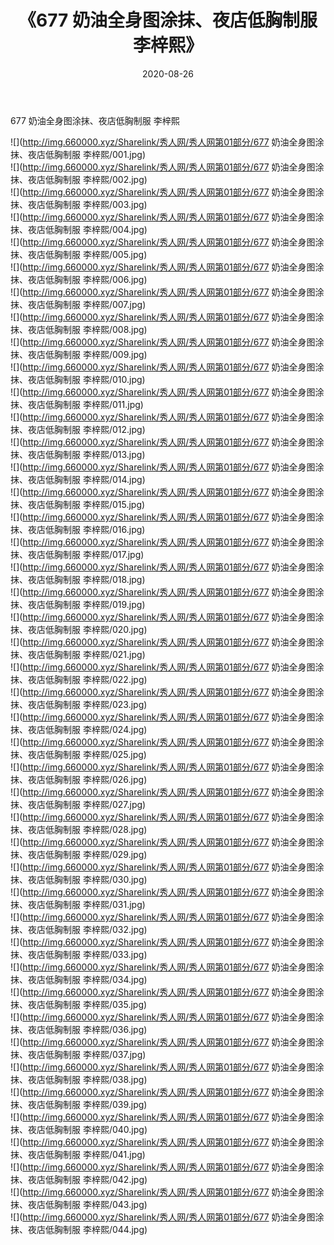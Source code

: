 ﻿---
layout: post
title:  《677 奶油全身图涂抹、夜店低胸制服 李梓熙》
date:   2020-08-26
img: http://img.660000.xyz/Sharelink/秀人网/秀人网第01部分/677 奶油全身图涂抹、夜店低胸制服 李梓熙/000.jpg
categories: [美女, 清纯, 唯美]
---

677 奶油全身图涂抹、夜店低胸制服 李梓熙

  ![](http://img.660000.xyz/Sharelink/秀人网/秀人网第01部分/677 奶油全身图涂抹、夜店低胸制服 李梓熙/001.jpg) <br> ![](http://img.660000.xyz/Sharelink/秀人网/秀人网第01部分/677 奶油全身图涂抹、夜店低胸制服 李梓熙/002.jpg) <br> ![](http://img.660000.xyz/Sharelink/秀人网/秀人网第01部分/677 奶油全身图涂抹、夜店低胸制服 李梓熙/003.jpg) <br> ![](http://img.660000.xyz/Sharelink/秀人网/秀人网第01部分/677 奶油全身图涂抹、夜店低胸制服 李梓熙/004.jpg) <br> ![](http://img.660000.xyz/Sharelink/秀人网/秀人网第01部分/677 奶油全身图涂抹、夜店低胸制服 李梓熙/005.jpg) <br> ![](http://img.660000.xyz/Sharelink/秀人网/秀人网第01部分/677 奶油全身图涂抹、夜店低胸制服 李梓熙/006.jpg) <br> ![](http://img.660000.xyz/Sharelink/秀人网/秀人网第01部分/677 奶油全身图涂抹、夜店低胸制服 李梓熙/007.jpg) <br> ![](http://img.660000.xyz/Sharelink/秀人网/秀人网第01部分/677 奶油全身图涂抹、夜店低胸制服 李梓熙/008.jpg) <br> ![](http://img.660000.xyz/Sharelink/秀人网/秀人网第01部分/677 奶油全身图涂抹、夜店低胸制服 李梓熙/009.jpg) <br> ![](http://img.660000.xyz/Sharelink/秀人网/秀人网第01部分/677 奶油全身图涂抹、夜店低胸制服 李梓熙/010.jpg) <br> ![](http://img.660000.xyz/Sharelink/秀人网/秀人网第01部分/677 奶油全身图涂抹、夜店低胸制服 李梓熙/011.jpg) <br> ![](http://img.660000.xyz/Sharelink/秀人网/秀人网第01部分/677 奶油全身图涂抹、夜店低胸制服 李梓熙/012.jpg) <br> ![](http://img.660000.xyz/Sharelink/秀人网/秀人网第01部分/677 奶油全身图涂抹、夜店低胸制服 李梓熙/013.jpg) <br> ![](http://img.660000.xyz/Sharelink/秀人网/秀人网第01部分/677 奶油全身图涂抹、夜店低胸制服 李梓熙/014.jpg) <br> ![](http://img.660000.xyz/Sharelink/秀人网/秀人网第01部分/677 奶油全身图涂抹、夜店低胸制服 李梓熙/015.jpg) <br> ![](http://img.660000.xyz/Sharelink/秀人网/秀人网第01部分/677 奶油全身图涂抹、夜店低胸制服 李梓熙/016.jpg) <br> ![](http://img.660000.xyz/Sharelink/秀人网/秀人网第01部分/677 奶油全身图涂抹、夜店低胸制服 李梓熙/017.jpg) <br> ![](http://img.660000.xyz/Sharelink/秀人网/秀人网第01部分/677 奶油全身图涂抹、夜店低胸制服 李梓熙/018.jpg) <br> ![](http://img.660000.xyz/Sharelink/秀人网/秀人网第01部分/677 奶油全身图涂抹、夜店低胸制服 李梓熙/019.jpg) <br> ![](http://img.660000.xyz/Sharelink/秀人网/秀人网第01部分/677 奶油全身图涂抹、夜店低胸制服 李梓熙/020.jpg) <br> ![](http://img.660000.xyz/Sharelink/秀人网/秀人网第01部分/677 奶油全身图涂抹、夜店低胸制服 李梓熙/021.jpg) <br> ![](http://img.660000.xyz/Sharelink/秀人网/秀人网第01部分/677 奶油全身图涂抹、夜店低胸制服 李梓熙/022.jpg) <br> ![](http://img.660000.xyz/Sharelink/秀人网/秀人网第01部分/677 奶油全身图涂抹、夜店低胸制服 李梓熙/023.jpg) <br> ![](http://img.660000.xyz/Sharelink/秀人网/秀人网第01部分/677 奶油全身图涂抹、夜店低胸制服 李梓熙/024.jpg) <br> ![](http://img.660000.xyz/Sharelink/秀人网/秀人网第01部分/677 奶油全身图涂抹、夜店低胸制服 李梓熙/025.jpg) <br> ![](http://img.660000.xyz/Sharelink/秀人网/秀人网第01部分/677 奶油全身图涂抹、夜店低胸制服 李梓熙/026.jpg) <br> ![](http://img.660000.xyz/Sharelink/秀人网/秀人网第01部分/677 奶油全身图涂抹、夜店低胸制服 李梓熙/027.jpg) <br> ![](http://img.660000.xyz/Sharelink/秀人网/秀人网第01部分/677 奶油全身图涂抹、夜店低胸制服 李梓熙/028.jpg) <br> ![](http://img.660000.xyz/Sharelink/秀人网/秀人网第01部分/677 奶油全身图涂抹、夜店低胸制服 李梓熙/029.jpg) <br> ![](http://img.660000.xyz/Sharelink/秀人网/秀人网第01部分/677 奶油全身图涂抹、夜店低胸制服 李梓熙/030.jpg) <br> ![](http://img.660000.xyz/Sharelink/秀人网/秀人网第01部分/677 奶油全身图涂抹、夜店低胸制服 李梓熙/031.jpg) <br> ![](http://img.660000.xyz/Sharelink/秀人网/秀人网第01部分/677 奶油全身图涂抹、夜店低胸制服 李梓熙/032.jpg) <br> ![](http://img.660000.xyz/Sharelink/秀人网/秀人网第01部分/677 奶油全身图涂抹、夜店低胸制服 李梓熙/033.jpg) <br> ![](http://img.660000.xyz/Sharelink/秀人网/秀人网第01部分/677 奶油全身图涂抹、夜店低胸制服 李梓熙/034.jpg) <br> ![](http://img.660000.xyz/Sharelink/秀人网/秀人网第01部分/677 奶油全身图涂抹、夜店低胸制服 李梓熙/035.jpg) <br> ![](http://img.660000.xyz/Sharelink/秀人网/秀人网第01部分/677 奶油全身图涂抹、夜店低胸制服 李梓熙/036.jpg) <br> ![](http://img.660000.xyz/Sharelink/秀人网/秀人网第01部分/677 奶油全身图涂抹、夜店低胸制服 李梓熙/037.jpg) <br> ![](http://img.660000.xyz/Sharelink/秀人网/秀人网第01部分/677 奶油全身图涂抹、夜店低胸制服 李梓熙/038.jpg) <br> ![](http://img.660000.xyz/Sharelink/秀人网/秀人网第01部分/677 奶油全身图涂抹、夜店低胸制服 李梓熙/039.jpg) <br> ![](http://img.660000.xyz/Sharelink/秀人网/秀人网第01部分/677 奶油全身图涂抹、夜店低胸制服 李梓熙/040.jpg) <br> ![](http://img.660000.xyz/Sharelink/秀人网/秀人网第01部分/677 奶油全身图涂抹、夜店低胸制服 李梓熙/041.jpg) <br> ![](http://img.660000.xyz/Sharelink/秀人网/秀人网第01部分/677 奶油全身图涂抹、夜店低胸制服 李梓熙/042.jpg) <br> ![](http://img.660000.xyz/Sharelink/秀人网/秀人网第01部分/677 奶油全身图涂抹、夜店低胸制服 李梓熙/043.jpg) <br> ![](http://img.660000.xyz/Sharelink/秀人网/秀人网第01部分/677 奶油全身图涂抹、夜店低胸制服 李梓熙/044.jpg) <br>